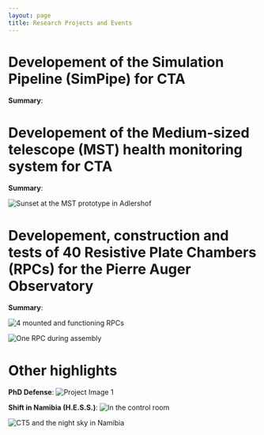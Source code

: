 ```yaml
---
layout: page
title: Research Projects and Events
---
```


# Developement of the Simulation Pipeline (SimPipe) for CTA
**Summary**:

# Developement of the Medium-sized telescope (MST) health monitoring system for CTA
**Summary**: 

![Sunset at the MST prototype in Adlershof](mst.png)

# Developement, construction and tests of 40 Resistive Plate Chambers (RPCs) for the Pierre Auger Observatory
**Summary**: 

![4 mounted and functioning RPCs ](RPC.png)

![One RPC during assembly](RPC2.png)

# Other highlights
**PhD Defense**: 
![Project Image 1](defense.png)

**Shift in Namibia (H.E.S.S.)**: 
![In the control room](shift.png)

![CT5 and the night sky in Namibia](CT5.png)
